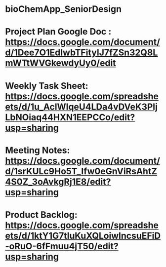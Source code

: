 # bioChemApp_SeniorDesign
# Project Plan Google Doc : https://docs.google.com/document/d/1Dee7O1EdIwbTFityIJ7fZSn32Q8LmWTtWVGkewdyUy0/edit
# Weekly Task Sheet: https://docs.google.com/spreadsheets/d/1u_AclWlqeU4LDa4vDVeK3PIjLbNOiaq44HXN1EEPCCo/edit?usp=sharing
# Meeting Notes: https://docs.google.com/document/d/1srKULc9Ho5T_Ifw0eGnViRsAhtZ4S0Z_3oAvkgRj1E8/edit?usp=sharing
# Product Backlog: https://docs.google.com/spreadsheets/d/1ktY1G7tluKuXQLoiwlncsuEFiD-oRuO-6fFmuu4jT50/edit?usp=sharing

